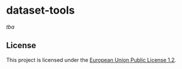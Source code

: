 # dataset-tools

_tba_

## License

This project is licensed under the [European Union Public License
1.2](./LICENSE).
